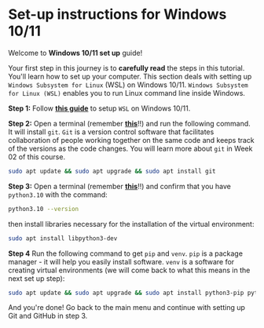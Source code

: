 # Set-up instructions for Windows 10/11

Welcome to **Windows 10/11 set up** guide!

Your first step in this journey is to **carefully read** the steps in this tutorial. You'll learn how to set up your computer. This section deals with setting up `Windows Subsystem for Linux` (WSL) on Windows 10/11. `Windows Subsystem for Linux (WSL)` enables you to run Linux command line inside Windows.

**Step 1:** Follow **[this guide](Windows_Subsystem_for_Linux_Installation_Guide_for_Windows_10.md)** to setup `WSL` on Windows 10/11.

**Step 2:** Open a terminal (remember **[this](Windows_Subsystem_for_Linux_Installation_Guide_for_Windows_10.md#5-opening-the-wsl-terminal)**!!) and run the following command. It will install `git`. `Git` is a version control software that facilitates collaboration of people working together on the same code and keeps track of the versions as the code changes. You will learn more about `git` in Week 02 of this course.

```bash
sudo apt update && sudo apt upgrade && sudo apt install git
```

**Step 3:** Open a terminal (remember **[this](Windows_Subsystem_for_Linux_Installation_Guide_for_Windows_10.md#Opening-the-WSL-terminal)**!!) and confirm that you have `python3.10` with the command:

```bash
python3.10 --version
```

then install libraries necessary for the installation of the virtual environment: 

```bash
sudo apt install libpython3-dev

```

**Step 4** Run the following command to get `pip` and `venv`. `pip` is a package manager - it will help you easily install software. `venv` is a software for creating virtual environments (we will come back to what this means in the next set up step):

```bash
sudo apt update && sudo apt upgrade && sudo apt install python3-pip python3.10-venv -y
```
And you're done! Go back to the main menu and continue with setting up Git and GitHub in step 3.
